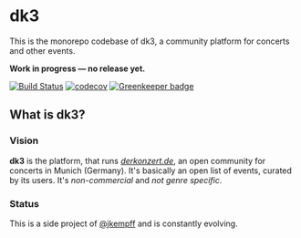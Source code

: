 # dk3

This is the monorepo codebase of dk3, a community platform for concerts and other events.

**Work in progress &mdash; no release yet.**

[![Build Status](https://travis-ci.org/derkonzert/dk3.svg?branch=master)](https://travis-ci.org/derkonzert/dk3)
[![codecov](https://codecov.io/gh/derkonzert/dk3/branch/master/graph/badge.svg)](https://codecov.io/gh/derkonzert/dk3)
[![Greenkeeper badge](https://badges.greenkeeper.io/derkonzert/dk3.svg)](https://greenkeeper.io/)

## What is dk3?

### Vision

**dk3** is the platform, that runs _[derkonzert.de](https://derkonzert.de)_, an open community for concerts in Munich (Germany). It's basically an open list of events, curated by its users. It's _non-commercial_ and _not genre specific_.

### Status

This is a side project of [@jkempff](https://github.com/jkempff) and is constantly evolving.
